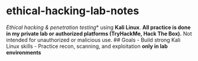 # ethical-hacking-lab-notes
*Ethical hacking &amp; penetration testing** using **Kali Linux**. **All practice is done in my private lab or authorized platforms (TryHackMe, Hack The Box).**   Not intended for unauthorized or malicious use.  ## Goals - Build strong Kali Linux skills - Practice recon, scanning, and exploitation **only in lab environments** 
